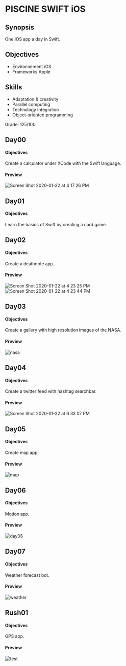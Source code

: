 # PISCINE SWIFT iOS

## Synopsis
One iOS app a day in Swift.

## Objectives
- Environnement iOS
- Frameworks Apple

## Skills
- Adaptation & creativity
- Parallel computing
- Technology integration
- Object-oriented programming

Grade: 125/100

## Day00
#### Objectives
Create a calculator under XCode with the Swift language.

#### Preview
![Screen Shot 2020-01-22 at 4 17 26 PM](https://user-images.githubusercontent.com/38137535/72992407-fc738d80-3df3-11ea-98e7-5964fc39ca1f.png)

## Day01
#### Objectives
Learn the basics of Swift by creating a card game.

## Day02
#### Objectives
Create a deathnote app.

#### Preview
![Screen Shot 2020-01-22 at 4 23 25 PM](https://user-images.githubusercontent.com/38137535/72992439-072e2280-3df4-11ea-9298-ba4de380f796.png)![Screen Shot 2020-01-22 at 4 23 44 PM](https://user-images.githubusercontent.com/38137535/72992443-07c6b900-3df4-11ea-8e20-06c321e672ac.png)

## Day03
#### Objectives
Create a gallery with high resolution images of the NASA.

#### Preview
![nasa](https://user-images.githubusercontent.com/38137535/73171147-56c86300-4100-11ea-9cbd-bf087a65f1f4.gif)

## Day04
#### Objectives
Create a twitter feed with hashtag searchbar.

#### Preview
![Screen Shot 2020-01-22 at 6 33 07 PM](https://user-images.githubusercontent.com/38137535/72992543-3349a380-3df4-11ea-97b7-32cfe289f3cf.png)


## Day05
#### Objectives
Create map app.

#### Preview
![map](https://user-images.githubusercontent.com/38137535/73170808-9fcbe780-40ff-11ea-89dc-a53e65b450e6.gif)


## Day06
#### Objectives
Motion app.

#### Preview
![day06](https://user-images.githubusercontent.com/38137535/73168964-4eb9f480-40fb-11ea-9026-5c8806b8cdd0.gif)


## Day07
#### Objectives
Weather forecast bot.

#### Preview
![weather](https://user-images.githubusercontent.com/38137535/73172678-dc99dd80-4103-11ea-8b98-7bd60a3a4673.gif)


## Rush01
#### Objectives
GPS app.

#### Preview
![test](https://user-images.githubusercontent.com/38137535/73170539-f97fe200-40fe-11ea-9d76-cf0613714bdf.gif)

